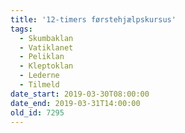 ```yaml
---
title: '12-timers førstehjælpskursus'
tags:
  - Skumbaklan
  - Vatiklanet
  - Peliklan
  - Kleptoklan
  - Lederne
  - Tilmeld
date_start: 2019-03-30T08:00:00
date_end: 2019-03-31T14:00:00
old_id: 7295
---
```

